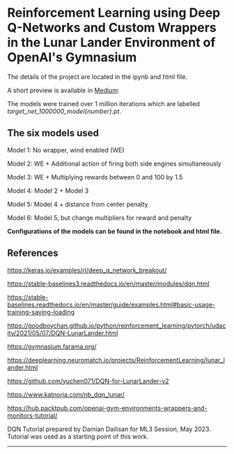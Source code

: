 <h1>Reinforcement Learning using Deep Q-Networks and Custom Wrappers in the Lunar Lander Environment of OpenAI's Gymnasium</h1>

The details of the project are located in the ipynb and html file. 

A short preview is available in [Medium](https://smescalante.medium.com/i-trained-6-ais-to-land-a-lunar-lander-and-one-dominates-all-af4d8af1aa0c): 

The models were trained over 1 million iterations which are labelled <i>target_net_1000000_model{number}.pt</i>.

<h2>The six models used</h2>

Model 1: No wrapper, wind enabled (WE)

Model 2: WE + Additional action of firing both side engines simultaneously

Model 3: WE + Multiplying rewards between 0 and 100 by 1.5

Model 4: Model 2 + Model 3

Model 5: Model 4 + distance from center penalty

Model 6: Model 5, but change multipliers for reward and penalty

<b>Configurations of the models can be found in the notebook and html file.</b>

<h2>References</h2>

https://keras.io/examples/rl/deep_q_network_breakout/

https://stable-baselines3.readthedocs.io/en/master/modules/dqn.html

https://stable-baselines.readthedocs.io/en/master/guide/examples.html#basic-usage-training-saving-loading

https://goodboychan.github.io/python/reinforcement_learning/pytorch/udacity/2021/05/07/DQN-LunarLander.html

https://gymnasium.farama.org/

https://deeplearning.neuromatch.io/projects/ReinforcementLearning/lunar_lander.html

https://github.com/yuchen071/DQN-for-LunarLander-v2

https://www.katnoria.com/nb_dqn_lunar/

https://hub.packtpub.com/openai-gym-environments-wrappers-and-monitors-tutorial/

DQN Tutorial prepared by Damian Dailisan for ML3 Session, May 2023. Tutorial was used as a starting point of this work.
****
